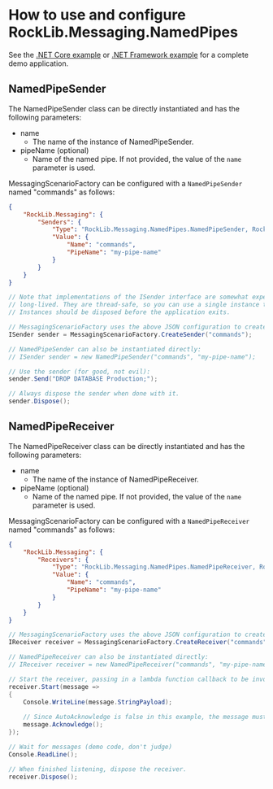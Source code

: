 # How to use and configure RockLib.Messaging.NamedPipes

See the [.NET Core example] or [.NET Framework example] for a complete demo application.

## NamedPipeSender

The NamedPipeSender class can be directly instantiated and has the following parameters:

- name
  - The name of the instance of NamedPipeSender.
- pipeName (optional)
  - Name of the named pipe. If not provided, the value of the `name` parameter is used.

MessagingScenarioFactory can be configured with a `NamedPipeSender` named "commands" as follows:

```json
{
    "RockLib.Messaging": {
        "Senders": {
            "Type": "RockLib.Messaging.NamedPipes.NamedPipeSender, RockLib.Messaging.NamedPipes",
            "Value": {
                "Name": "commands",
                "PipeName": "my-pipe-name"
            }
        }
    }
}
```

```c#
// Note that implementations of the ISender interface are somewhat expensive and intended to be
// long-lived. They are thread-safe, so you can use a single instance throughout your application.
// Instances should be disposed before the application exits.

// MessagingScenarioFactory uses the above JSON configuration to create a NamedPipeSender:
ISender sender = MessagingScenarioFactory.CreateSender("commands");

// NamedPipeSender can also be instantiated directly:
// ISender sender = new NamedPipeSender("commands", "my-pipe-name");

// Use the sender (for good, not evil):
sender.Send("DROP DATABASE Production;");

// Always dispose the sender when done with it.
sender.Dispose();
```

## NamedPipeReceiver

The NamedPipeReceiver class can be directly instantiated and has the following parameters:

- name
  - The name of the instance of NamedPipeReceiver.
- pipeName (optional)
  - Name of the named pipe. If not provided, the value of the `name` parameter is used.

MessagingScenarioFactory can be configured with a `NamedPipeReceiver` named "commands" as follows:

```json
{
    "RockLib.Messaging": {
        "Receivers": {
            "Type": "RockLib.Messaging.NamedPipes.NamedPipeReceiver, RockLib.Messaging.NamedPipes",
            "Value": {
                "Name": "commands",
                "PipeName": "my-pipe-name"
            }
        }
    }
}
```

```c#
// MessagingScenarioFactory uses the above JSON configuration to create a NamedPipeReceiver:
IReceiver receiver = MessagingScenarioFactory.CreateReceiver("commands");

// NamedPipeReceiver can also be instantiated directly:
// IReceiver receiver = new NamedPipeReceiver("commands", "my-pipe-name");

// Start the receiver, passing in a lambda function callback to be invoked when a message is received.
receiver.Start(message =>
{
    Console.WriteLine(message.StringPayload);
    
    // Since AutoAcknowledge is false in this example, the message must be acknowledged.
    message.Acknowledge();
});

// Wait for messages (demo code, don't judge)
Console.ReadLine();

// When finished listening, dispose the receiver.
receiver.Dispose();
```

[.NET Core example]: ../Example.Messaging.NamedPipes.DotNetCore20
[.NET Framework example]: ../Example.Messaging.NamedPipes.DotNetFramework451
